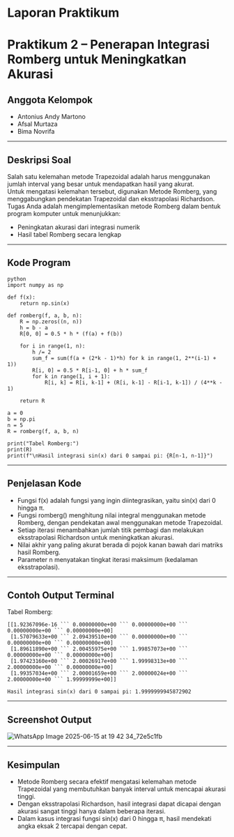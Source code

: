# Laporan Praktikum
# Praktikum 2 – Penerapan Integrasi Romberg untuk Meningkatkan Akurasi

## Anggota Kelompok
- Antonius Andy Martono  
- Afsal Murtaza  
- Bima Novrifa  

---

## Deskripsi Soal

Salah satu kelemahan metode Trapezoidal adalah harus menggunakan jumlah interval yang besar untuk mendapatkan hasil yang akurat.  
Untuk mengatasi kelemahan tersebut, digunakan Metode Romberg, yang menggabungkan pendekatan Trapezoidal dan eksstrapolasi Richardson.  
Tugas Anda adalah mengimplementasikan metode Romberg dalam bentuk program komputer untuk menunjukkan:

- Peningkatan akurasi dari integrasi numerik
- Hasil tabel Romberg secara lengkap

---

## Kode Program
```
python
import numpy as np

def f(x):
    return np.sin(x)

def romberg(f, a, b, n):
    R = np.zeros((n, n))
    h = b - a
    R[0, 0] = 0.5 * h * (f(a) + f(b))
    
    for i in range(1, n):
        h /= 2
        sum_f = sum(f(a + (2*k - 1)*h) for k in range(1, 2**(i-1) + 1))
        R[i, 0] = 0.5 * R[i-1, 0] + h * sum_f
        for k in range(1, i + 1):
            R[i, k] = R[i, k-1] + (R[i, k-1] - R[i-1, k-1]) / (4**k - 1)

    return R

a = 0
b = np.pi
n = 5
R = romberg(f, a, b, n)

print("Tabel Romberg:")
print(R)
print(f"\nHasil integrasi sin(x) dari 0 sampai pi: {R[n-1, n-1]}")
```

---

## Penjelasan Kode

* Fungsi f(x) adalah fungsi yang ingin diintegrasikan, yaitu sin(x) dari 0 hingga π.
* Fungsi romberg() menghitung nilai integral menggunakan metode Romberg, dengan pendekatan awal menggunakan metode Trapezoidal.
* Setiap iterasi menambahkan jumlah titik pembagi dan melakukan eksstrapolasi Richardson untuk meningkatkan akurasi.
* Nilai akhir yang paling akurat berada di pojok kanan bawah dari matriks hasil Romberg.
* Parameter n menyatakan tingkat iterasi maksimum (kedalaman eksstrapolasi).

---

## Contoh Output Terminal

Tabel Romberg:
```````````````````````````````````````````````````````````````````````````````
[[1.92367096e-16 ``` 0.00000000e+00 ``` 0.00000000e+00 ``` 0.00000000e+00 ``` 0.00000000e+00]
 [1.57079633e+00 ``` 2.09439510e+00 ``` 0.00000000e+00 ``` 0.00000000e+00 ``` 0.00000000e+00]
 [1.89611890e+00 ``` 2.00455975e+00 ``` 1.99857073e+00 ``` 0.00000000e+00 ``` 0.00000000e+00]
 [1.97423160e+00 ``` 2.00026917e+00 ``` 1.99998313e+00 ``` 2.00000000e+00 ``` 0.00000000e+00]
 [1.99357034e+00 ``` 2.00001659e+00 ``` 2.00000024e+00 ``` 2.00000000e+00 ``` 1.99999999e+00]]

Hasil integrasi sin(x) dari 0 sampai pi: 1.9999999945872902
```````````````````````````````````````````````````````````````````````````````

---

## Screenshot Output
![WhatsApp Image 2025-06-15 at 19 42 34_72e5c1fb](https://github.com/user-attachments/assets/0a70f77b-bc3f-4e6f-a758-dfda9da90a35)

---

## Kesimpulan

- Metode Romberg secara efektif mengatasi kelemahan metode Trapezoidal yang membutuhkan banyak interval untuk mencapai akurasi tinggi.
- Dengan eksstrapolasi Richardson, hasil integrasi dapat dicapai dengan akurasi sangat tinggi hanya dalam beberapa iterasi.
- Dalam kasus integrasi fungsi sin(x) dari 0 hingga π, hasil mendekati angka eksak 2 tercapai dengan cepat.

```
